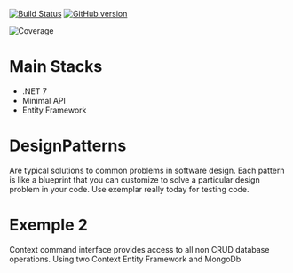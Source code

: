 [![Build Status](https://travis-ci.org/joemccann/dillinger.svg?branch=master)](https://travis-ci.org/joemccann/dillinger)
[![GitHub version](https://badge.fury.io/gh/Naereen%2FStrapDown.js.svg)](https://github.com/Naereen/StrapDown.js)



![Coverage](https://github.com/renanvolkers/DesignPatterns/main/coverage_badge.svg?sanitize=true)

# Main Stacks
* .NET 7 
* Minimal API
* Entity Framework


# DesignPatterns
Are typical solutions to common problems in software design. Each pattern is like a blueprint that you can customize to solve a particular design problem in your code.
Use exemplar really today for testing code.



# Exemple 2 
Context command interface provides access to all non CRUD database operations.
Using two Context Entity Framework and MongoDb
